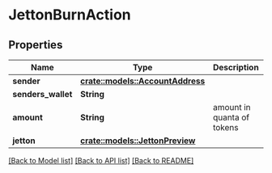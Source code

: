 # JettonBurnAction

## Properties

Name | Type | Description | Notes
------------ | ------------- | ------------- | -------------
**sender** | [**crate::models::AccountAddress**](AccountAddress.md) |  | 
**senders_wallet** | **String** |  | 
**amount** | **String** | amount in quanta of tokens | 
**jetton** | [**crate::models::JettonPreview**](JettonPreview.md) |  | 

[[Back to Model list]](../README.md#documentation-for-models) [[Back to API list]](../README.md#documentation-for-api-endpoints) [[Back to README]](../README.md)


